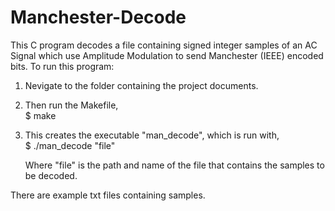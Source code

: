 Manchester-Decode
=================

This C program decodes a file containing signed integer samples of an AC Signal which use Amplitude Modulation to send Manchester (IEEE) encoded bits. To run this program:<br>

1. Nevigate to the folder containing the project documents.
2. Then run the Makefile,<br>
    $ make
3. This creates the executable "man_decode", which is run with,<br>
    $ ./man_decode "file"
   
   Where "file" is the path and name of the file that contains the samples to be decoded.

There are example txt files containing samples.
